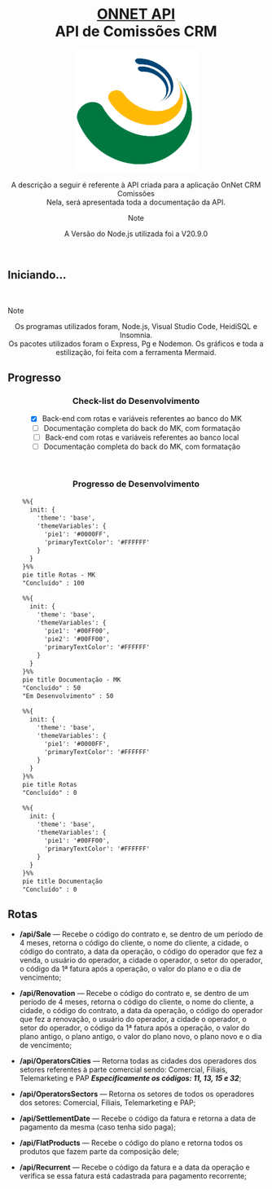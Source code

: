 <div align="center">

<h1 style="border-bottom: none">
    <b><a href="#">ONNET API</a></b><br />
    API de Comissões CRM
    <br>
</h1>

<div align="center">

[![OnNet Home](./images/logo.png)](http://177.85.0.28:4000)

</div>

<p>
  A descrição a seguir é referente à API criada para a aplicação OnNet CRM Comissões <br />
  Nela, será apresentada toda a documentação da API.

> [!NOTE]
> A Versão do Node.js utilizada foi a V20.9.0

</p>

</div>

<br />

## Iniciando...

<br />

> [!NOTE]
> <p align="center">
>   Os programas utilizados foram, Node.js, Visual Studio Code, HeidiSQL e Insomnia.<br />
>   Os pacotes utilizados foram o Express, Pg e Nodemon.
>   Os gráficos e toda a estilização, foi feita com a ferramenta Mermaid.
> </p>

## Progresso

<div align="center">

### Check-list do Desenvolvimento

- [X] Back-end com rotas e variáveis referentes ao banco do MK
- [ ] Documentação completa do back do MK, com formatação
- [ ] Back-end com rotas e variáveis referentes ao banco local
- [ ] Documentação completa do back do MK, com formatação

</div>

<br />

<div align="center">

### Progresso de Desenvolvimento

</div>

```mermaid
    %%{
      init: {
        'theme': 'base',
        'themeVariables': {
          'pie1': '#0000FF',
          'primaryTextColor': '#FFFFFF'
        }
      }
    }%%
    pie title Rotas - MK
    "Concluído" : 100
```
```mermaid
    %%{
      init: {
        'theme': 'base',
        'themeVariables': {
          'pie1': '#00FF00',
          'pie2': '#00FF00',
          'primaryTextColor': '#FFFFFF'
        }
      }
    }%%
    pie title Documentação - MK
    "Concluído" : 50
    "Em Desenvolvimento" : 50
```
```mermaid
    %%{
      init: {
        'theme': 'base',
        'themeVariables': {
          'pie1': '#0000FF',
          'primaryTextColor': '#FFFFFF'
        }
      }
    }%%
    pie title Rotas
    "Concluído" : 0
```
```mermaid
    %%{
      init: {
        'theme': 'base',
        'themeVariables': {
          'pie1': '#00FF00',
          'primaryTextColor': '#FFFFFF'
        }
      }
    }%%
    pie title Documentação
    "Concluído" : 0
```

## Rotas

- **/api/Sale** — Recebe o código do contrato e, se dentro de um período de 4 meses, retorna o código do cliente, o nome do cliente, a cidade, o código do contrato, a data da operação, o código do operador que fez a venda, o usuário do operador, a cidade o operador, o setor do operador, o código da 1ª fatura após a operação, o valor do plano e o dia de vencimento;

- **/api/Renovation** — Recebe o código do contrato e, se dentro de um período de 4 meses, retorna o código do cliente, o nome do cliente, a cidade, o código do contrato, a data da operação, o código do operador que fez a renovação, o usuário do operador, a cidade o operador, o setor do operador, o código da 1ª fatura após a operação, o valor do plano antigo, o plano antigo, o valor do plano novo, o plano novo e o dia de vencimento;

- **/api/OperatorsCities** — Retorna todas as cidades dos operadores dos setores referentes à parte comercial sendo: Comercial, Filiais, Telemarketing e PAP ***Especificamente os códigos: 11, 13, 15 e 32***;

- **/api/OperatorsSectors** — Retorna os setores de todos os operadores dos setores: Comercial, Filiais, Telemarketing e PAP;

- **/api/SettlementDate** — Recebe o código da fatura e retorna a data de pagamento da mesma (caso tenha sido paga);

- **/api/FlatProducts** — Recebe o código do plano e retorna todos os produtos que fazem parte da composição dele;

- **/api/Recurrent** — Recebe o código da fatura e a data da operação e verifica se essa fatura está cadastrada para pagamento recorrente;